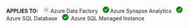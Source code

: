 **APPLIES TO:** ![yes](../media/applies-to/no.png)Azure Data Factory ![yes](../media/applies-to/yes.png)Azure Synapse Analytics ![yes](../media/applies-to/yes.png) Azure SQL Database ![yes](../media/applies-to/yes.png) Azure SQL Managed Instance 

